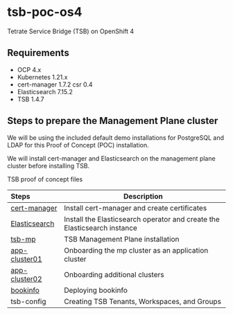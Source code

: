 # tsb-poc-os4
Tetrate Service Bridge (TSB) on OpenShift 4

## Requirements
- OCP 4.x
- Kubernetes 1.21.x
- cert-manager 1.7.2 csr 0.4 
- Elasticsearch 7.15.2
- TSB 1.4.7

## Steps to prepare the Management Plane cluster 
We will be using the included default demo installations for PostgreSQL and LDAP for this Proof of Concept (POC) installation.

We will install cert-manager and Elasticsearch on the management plane cluster before installing TSB.

TSB proof of concept files

| Steps                                | Description |
| :---                                 | ----        |
| [cert-manager](/cert-manager.md)     | Install cert-manager and create certificates |
| [Elasticsearch](/elastic.md)         | Install the Elasticsearch operator and create the Elasticsearch instance |
| [tsb-mp](/tsb-mp.md)                 | TSB Management Plane installation |
| [app-cluster01](/app-cluster01.md)   | Onboarding the mp cluster as an application cluster |
| [app-cluster02](/app-cluster02.md)   | Onboarding additional clusters |
| [bookinfo](/bookinfo.md)             | Deploying bookinfo |
| tsb-config                           | Creating TSB Tenants, Workspaces, and Groups |


